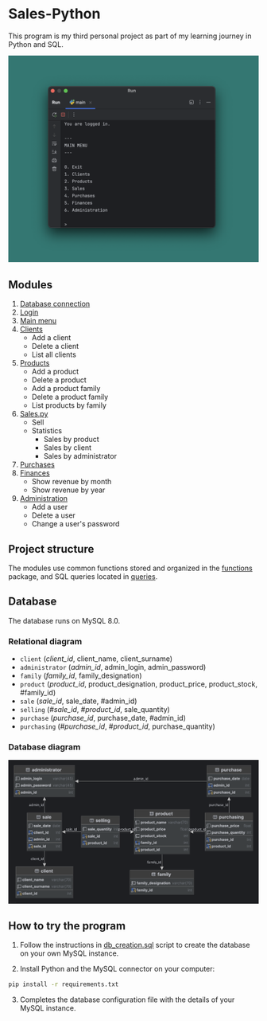 # Sales-Python

This program is my third personal project 
as part of my learning journey in Python and SQL.

![preview.png](docs/preview.png)

## Modules

1. [Database connection](src/modules/module_db_connection.py)
2. [Login](src/modules/module_login.py)
3. [Main menu](main.py)
4. [Clients](src/modules/module_clients.py)
   - Add a client
   - Delete a client
   - List all clients
5. [Products](src/modules/module_products.py)
   - Add a product
   - Delete a product
   - Add a product family
   - Delete a product family
   - List products by family
6. [Sales.py](src/modules/modules_sales.py)
   - Sell
   - Statistics
     - Sales by product
     - Sales by client
     - Sales by administrator
7. [Purchases](src/modules/module_purchases.py)
8. [Finances](src/modules/module_finances.py)
   - Show revenue by month
   - Show revenue by year 
9. [Administration](src/modules/module_administration.py)
   - Add a user
   - Delete a user
   - Change a user's password

## Project structure

The modules use common functions stored and organized in 
the [functions](src/functions) package, and SQL queries 
located in [queries](src/queries).

## Database

The database runs on MySQL 8.0.

### Relational diagram
- `client` (_client_id_, client_name, client_surname)
- `administrator` (_admin_id_, admin_login, admin_password)
- `family` (_family_id_, family_designation)
- `product` (_product_id_, product_designation, product_price, product_stock, #family_id)
- `sale` (_sale_id_, sale_date, #admin_id)
- `selling` (#_sale_id_, #_product_id_, sale_quantity)
- `purchase` (_purchase_id_, purchase_date, #admin_id)
- `purchasing` (#_purchase_id_, #_product_id_, purchase_quantity)

### Database diagram

![db_sales.png](docs/db_sales.png)

## How to try the program

1. Follow the instructions in [db_creation.sql](docs/db_creation.sql) 
script to create the database on your own MySQL instance.

2. Install Python and the MySQL connector on your computer:

```bash
pip install -r requirements.txt
```

3. Completes the database configuration file with the details
of your MySQL instance.